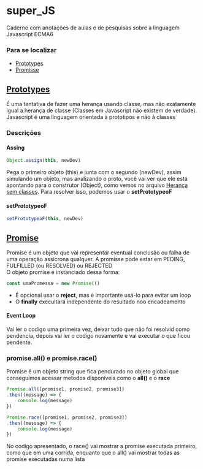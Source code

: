 # super_JS
Caderno com anotações de aulas e de pesquisas sobre a linguagem Javascript ECMA6

### Para se localizar
<ul>
    <li>
        <a href="#prototypes">Prototypes</a>
    </li>
    <li>
        <a href="#promisse">Promisse</a>
    </li>
</ul>



## <a href="https://github.com/Dayvid-San/super_JS/blob/main/prototypes.js" name="prototypes">Prototypes</a> 
É uma tentativa de fazer uma herança usando classe, mas não exatamente igual a herança de classe (Classes em Javascript não existem de verdade).<br>
Javascript é uma linguagem orientada à prototipos e não á classes



### Descrições
#### Assing
````js
Object.assign(this, newDev)
````

Pega o primeiro objeto (this) e junta com o segundo (newDev), assim simulando um objeto, mas analizando o proto, você vai ver que ele está apontando para o construtor (Object), como vemos no arquivo <a href="https://github.com/Dayvid-San/super_JS/blob/main/herancaSemClasses.js">Herança sem classes</a>. Para resolver isso, podemos usar o **setPrototypeoF**

#### setPrototypeoF
````js
setPrototypeoF(this, newDev)
````

## <a href="https://github.com/Dayvid-San/super_JS/blob/main/promisse.js" name="promisse">Promise</a>
Promise é um objeto que vai representar eventual conclusão ou  falha de uma operação assícrona qualquer. A promisse pode estar em PEDING, FULFILLED (ou RESOLVED) ou REJECTED<br>
O objeto promise é instanciado dessa forma:

````js
const umaPromessa = new Promise(()
````

- É opcional usar o **reject**, mas é importante usá-lo para evitar um loop
- O **finally** execultará independente do resultado noo encadeamento


#### Event Loop
Vai ler o codigo uma primeira vez, deixar tudo que não foi resolvid como pendencia, depois vai ler o codigo novamente e vai executar o que ficou pendente.

### promise.all() e promise.race()
Promise é um objeto string que fica pendurado no objeto global que conseguimos acessar metodos disponíveis como o **all()** e o **race**

````js
Promise.all([promise1, promise2, promise3])
.then((message) => {
    console.log(message)
})

Promise.race([promise1, promise2, promise3])
.then((message) => {
    console.log(message)
})
````

No codigo apresentado, o race() vai mostrar a promise executada primeiro, como que em uma corrida, enquanto que o all() vai mostrar todas as promise executadas numa lista